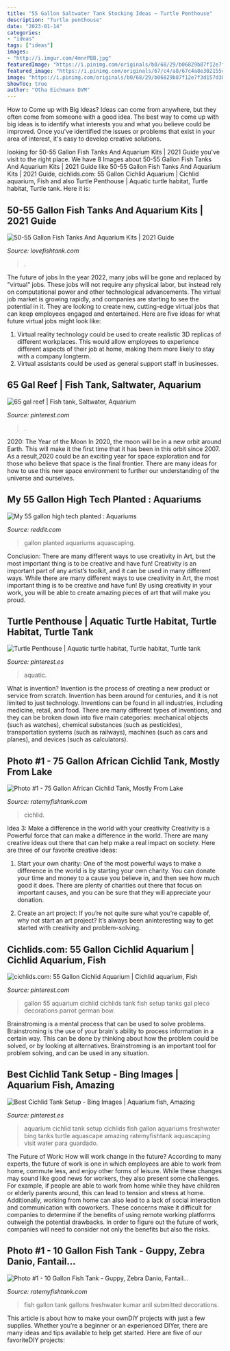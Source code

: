 ```yaml
---
title: "55 Gallon Saltwater Tank Stocking Ideas ~ Turtle Penthouse"
description: "Turtle penthouse"
date: "2023-01-14"
categories:
- "ideas"
tags: ["ideas"]
images:
- "http://i.imgur.com/4mnrPBB.jpg"
featuredImage: "https://i.pinimg.com/originals/b0/68/29/b06829b87f12e7f3d157d3801fc3359d.jpg"
featured_image: "https://i.pinimg.com/originals/67/c4/a8/67c4a8e302155ce8be9f99ce40d6d971.jpg"
image: "https://i.pinimg.com/originals/b0/68/29/b06829b87f12e7f3d157d3801fc3359d.jpg"
ShowToc: true
author: "Otha Eichmann DVM"
---
```



How to Come up with Big Ideas?
Ideas can come from anywhere, but they often come from someone with a good idea. The best way to come up with big ideas is to identify what interests you and what you believe could be improved. Once you've identified the issues or problems that exist in your area of interest, it's easy to develop creative solutions.

	

		
looking for 50-55 Gallon Fish Tanks And Aquarium Kits | 2021 Guide you've visit to the right place. We have 8 Images about 50-55 Gallon Fish Tanks And Aquarium Kits | 2021 Guide like 50-55 Gallon Fish Tanks And Aquarium Kits | 2021 Guide, cichlids.com: 55 Gallon Cichlid Aquarium | Cichlid aquarium, Fish and also Turtle Penthouse | Aquatic turtle habitat, Turtle habitat, Turtle tank. Here it is:
		
    
## 50-55 Gallon Fish Tanks And Aquarium Kits | 2021 Guide

<img loading=lazy src="https://lovefishtank.com/wp-content/uploads/ads4.jpg" onerror="this.onerror=null;this.src='https://tse4.mm.bing.net/th?id=OIP.gDhsBZ1eJplwq85RSZY_HgHaEc&amp;pid=15.1';" alt="50-55 Gallon Fish Tanks And Aquarium Kits | 2021 Guide">

_Source: lovefishtank.com_

>. 

	

The future of jobs
In the year 2022, many jobs will be gone and replaced by "virtual" jobs. These jobs will not require any physical labor, but instead rely on computational power and other technological advancements. The virtual job market is growing rapidly, and companies are starting to see the potential in it. They are looking to create new, cutting-edge virtual jobs that can keep employees engaged and entertained. Here are five ideas for what future virtual jobs might look like: 
1. Virtual reality technology could be used to create realistic 3D replicas of different workplaces. This would allow employees to experience different aspects of their job at home, making them more likely to stay with a company longterm. 
2. Virtual assistants could be used as general support staff in businesses.

    
## 65 Gal Reef | Fish Tank, Saltwater, Aquarium

<img loading=lazy src="https://i.pinimg.com/originals/67/c4/a8/67c4a8e302155ce8be9f99ce40d6d971.jpg" onerror="this.onerror=null;this.src='https://tse4.mm.bing.net/th?id=OIP.eHgwIcgbNPh_TpashgmRJwHaFj&amp;pid=15.1';" alt="65 gal reef | Fish tank, Saltwater, Aquarium">

_Source: pinterest.com_

>. 

	

2020: The Year of the Moon
In 2020, the moon will be in a new orbit around Earth. This will make it the first time that it has been in this orbit since 2007. As a result,2020 could be an exciting year for space exploration and for those who believe that space is the final frontier. There are many ideas for how to use this new space environment to further our understanding of the universe and ourselves.

    
## My 55 Gallon High Tech Planted : Aquariums

<img loading=lazy src="http://i.imgur.com/4mnrPBB.jpg" onerror="this.onerror=null;this.src='https://tse2.mm.bing.net/th?id=OIP.fmigY8MeVZKwZP5cFHpcfAHaFj&amp;pid=15.1';" alt="My 55 gallon high tech planted : Aquariums">

_Source: reddit.com_

>gallon planted aquariums aquascaping. 

	

Conclusion: There are many different ways to use creativity in Art, but the most important thing is to be creative and have fun!
Creativity is an important part of any artist’s toolkit, and it can be used in many different ways. While there are many different ways to use creativity in Art, the most important thing is to be creative and have fun! By using creativity in your work, you will be able to create amazing pieces of art that will make you proud.

    
## Turtle Penthouse | Aquatic Turtle Habitat, Turtle Habitat, Turtle Tank

<img loading=lazy src="https://i.pinimg.com/originals/b0/68/29/b06829b87f12e7f3d157d3801fc3359d.jpg" onerror="this.onerror=null;this.src='https://tse3.mm.bing.net/th?id=OIP.crxmCyYZD2lQb_RYXBamJgHaJ4&amp;pid=15.1';" alt="Turtle Penthouse | Aquatic turtle habitat, Turtle habitat, Turtle tank">

_Source: pinterest.es_

>aquatic. 

	

What is invention?
Invention is the process of creating a new product or service from scratch. Invention has been around for centuries, and it is not limited to just technology. Inventions can be found in all industries, including medicine, retail, and food. There are many different types of inventions, and they can be broken down into five main categories: mechanical objects (such as watches), chemical substances (such as pesticides), transportation systems (such as railways), machines (such as cars and planes), and devices (such as calculators).

    
## Photo #1 - 75 Gallon African Cichlid Tank, Mostly From Lake

<img loading=lazy src="https://images1.ratemyfishtank.com/photo/2/1180x864h/43000/42886/20529-2-75-gallon-african-4Mfnr0.jpg" onerror="this.onerror=null;this.src='https://tse2.mm.bing.net/th?id=OIP.S-06uq0rCcjVNmKXC0QKqgHaE8&amp;pid=15.1';" alt="Photo #1 - 75 Gallon African Cichlid Tank, Mostly From Lake">

_Source: ratemyfishtank.com_

>cichlid. 

	

Idea 3: Make a difference in the world with your creativity
Creativity is a Powerful force that can make a difference in the world. There are many creative ideas out there that can help make a real impact on society. Here are three of our favorite creative ideas:
1. Start your own charity: One of the most powerful ways to make a difference in the world is by starting your own charity. You can donate your time and money to a cause you believe in, and then see how much good it does. There are plenty of charities out there that focus on important causes, and you can be sure that they will appreciate your donation.

2. Create an art project: If you’re not quite sure what you’re capable of, why not start an art project? It’s always been aninteresting way to get started with creativity and problem-solving.

    
## Cichlids.com: 55 Gallon Cichlid Aquarium | Cichlid Aquarium, Fish

<img loading=lazy src="https://i.pinimg.com/originals/70/07/9e/70079ec483501e3fc75f3d21085688aa.jpg" onerror="this.onerror=null;this.src='https://tse2.mm.bing.net/th?id=OIP.222jzheoYIuZA06DX-09BAHaFj&amp;pid=15.1';" alt="cichlids.com: 55 Gallon Cichlid Aquarium | Cichlid aquarium, Fish">

_Source: pinterest.com_

>gallon 55 aquarium cichlid cichlids tank fish setup tanks gal pleco decorations parrot german bow. 

	

Brainstroming is a mental process that can be used to solve problems. Brainstroming is the use of your brain's ability to process information in a certain way. This can be done by thinking about how the problem could be solved, or by looking at alternatives. Brainstroming is an important tool for problem solving, and can be used in any situation.

    
## Best Cichlid Tank Setup - Bing Images | Aquarium Fish, Amazing

<img loading=lazy src="https://i.pinimg.com/736x/fd/36/a0/fd36a0944080e24414dfd6dcfa10e24b--aquarium-aquascape-aquariums.jpg" onerror="this.onerror=null;this.src='https://tse3.mm.bing.net/th?id=OIP.J2LeQWgeEFSjYRq16ZK9hwHaFt&amp;pid=15.1';" alt="Best Cichlid Tank Setup - Bing Images | Aquarium fish, Amazing">

_Source: pinterest.es_

>aquarium cichlid tank setup cichlids fish gallon aquariums freshwater bing tanks turtle aquascape amazing ratemyfishtank aquascaping visit water para guardado. 

	

The Future of Work: How will work change in the future?
According to many experts, the future of work is one in which employees are able to work from home, commute less, and enjoy other forms of leisure. While these changes may sound like good news for workers, they also present some challenges. For example, if people are able to work from home while they have children or elderly parents around, this can lead to tension and stress at home. Additionally, working from home can also lead to a lack of social interaction and communication with coworkers. These concerns make it difficult for companies to determine if the benefits of using remote working platforms outweigh the potential drawbacks. In order to figure out the future of work, companies will need to consider not only the benefits but also the risks.

    
## Photo #1 - 10 Gallon Fish Tank - Guppy, Zebra Danio, Fantail...

<img loading=lazy src="https://images3.ratemyfishtank.com/photo/2/1180x864h/45000/44542/22270-1-10-gallon-fish-boWiFXc.jpg" onerror="this.onerror=null;this.src='https://tse3.mm.bing.net/th?id=OIP.4PchnWoKMl583io7-3UPMwHaJ4&amp;pid=15.1';" alt="Photo #1 - 10 Gallon Fish Tank - Guppy, Zebra Danio, Fantail...">

_Source: ratemyfishtank.com_

>fish gallon tank gallons freshwater kumar anil submitted decorations. 

	

This article is about how to make your ownDIY projects with just a few supplies. Whether you’re a beginner or an experienced DIYer, there are many ideas and tips available to help get started. Here are five of our favoriteDIY projects: 


